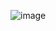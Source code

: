 

![image](https://github.com/Ashl703/group-96/assets/138503504/acbfc8da-92ec-4c34-9adc-7971c05fb31c)
